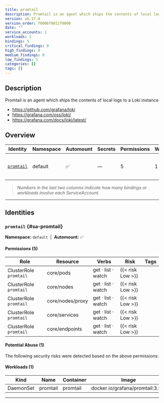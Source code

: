 ```yaml
---
title: promtail
description: Promtail is an agent which ships the contents of local logs to a Loki instance
version: v6.17.0
version_order: f0006f0011f0000
date: ""
service_accounts: 1
workloads: 1
bindings: 5
critical_findings: 0
high_findings: 0
medium_findings: 0
low_findings: 5
categories: []
tags: []
---
```


## Description

Promtail is an agent which ships the contents of local logs to a Loki instance

- https://github.com/grafana/loki
- https://grafana.com/oss/loki/
- https://grafana.com/docs/loki/latest/

## Overview

| Identity                   | Namespace | Automount | Secrets | Permissions | Workloads | Risk               |
| -------------------------- | --------- | --------- | ------- | ----------- | --------- | ------------------ |
| [`promtail`](#sa-promtail) | default   | ✅        | —       | 5           | 1         | {{< risk "Low" >}} |

> _Numbers in the last two columns indicate how many bindings or workloads involve each ServiceAccount._

---

## Identities

### `promtail` {#sa-promtail}

**Namespace:** `default` &nbsp;|&nbsp; **Automount:** ✅

#### Permissions (5)

| Role                   | Resource         | Verbs              | Risk             | Tags |
| ---------------------- | ---------------- | ------------------ | ---------------- | ---- |
| ClusterRole `promtail` | core/pods        | get · list · watch | {{< risk Low >}} |      |
| ClusterRole `promtail` | core/nodes       | get · list · watch | {{< risk Low >}} |      |
| ClusterRole `promtail` | core/nodes/proxy | get · list · watch | {{< risk Low >}} |      |
| ClusterRole `promtail` | core/services    | get · list · watch | {{< risk Low >}} |      |
| ClusterRole `promtail` | core/endpoints   | get · list · watch | {{< risk Low >}} |      |

#### Potential Abuse (1)

The following security risks were detected based on the above permissions:

#### Workloads (1)

| Kind      | Name     | Container | Image                            |
| --------- | -------- | --------- | -------------------------------- |
| DaemonSet | promtail | promtail  | docker.io/grafana/promtail:3.5.1 |

---
